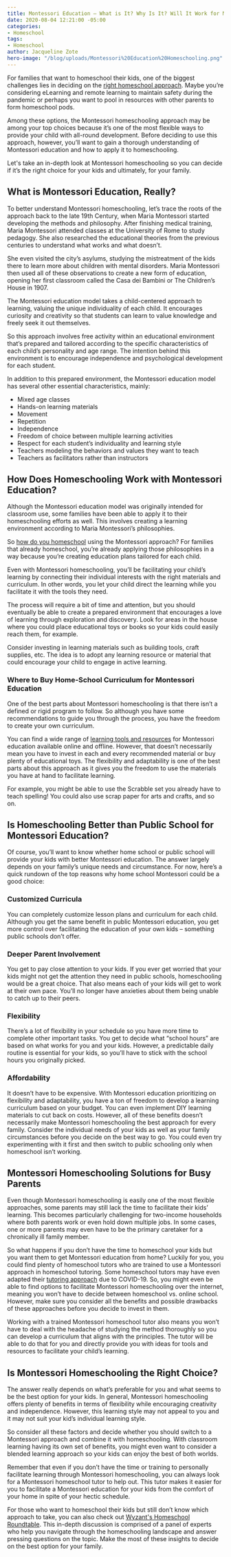 ```yaml
---
title: Montessori Education – What is It? Why Is It? Will It Work for My Family?
date: 2020-08-04 12:21:00 -05:00
categories:
- Homeschool
tags:
- Homeschool
author: Jacqueline Zote
hero-image: "/blog/uploads/Montessori%20Education%20Homeschooling.png"
---
```


For families that want to homeschool their kids, one of the biggest challenges lies in deciding on the [right homeschool approach](https://www.wyzant.com/blog/which-homeschool-approach-is-right-for-your-kids/). Maybe you’re considering eLearning and remote learning to maintain safety during the pandemic or perhaps you want to pool in resources with other parents to form homeschool pods.

Among these options, the Montessori homeschooling approach may be among your top choices because it’s one of the most flexible ways to provide your child with all-round development. Before deciding to use this approach, however, you’ll want to gain a thorough understanding of Montessori education and how to apply it to homeschooling.

Let's take an in-depth look at Montessori homeschooling so you can decide if it’s the right choice for your kids and ultimately, for your family.

## What is Montessori Education, Really?
To better understand Montessori homeschooling, let’s trace the roots of the approach back to the late 19th Century, when Maria Montessori started developing the methods and philosophy. After finishing medical training, Maria Montessori attended classes at the University of Rome to study pedagogy. She also researched the educational theories from the previous centuries to understand what works and what doesn’t.

She even visited the city’s asylums, studying the mistreatment of the kids there to learn more about children with mental disorders. Maria Montessori then used all of these observations to create a new form of education, opening her first classroom called the Casa dei Bambini or The Children’s House in 1907.

The Montessori education model takes a child-centered approach to learning, valuing the unique individuality of each child. It encourages curiosity and creativity so that students can learn to value knowledge and freely seek it out themselves.

So this approach involves free activity within an educational environment that’s prepared and tailored according to the specific characteristics of each child’s personality and age range. The intention behind this environment is to encourage independence and psychological development for each student. 

In addition to this prepared environment, the Montessori education model has several other essential characteristics, mainly:

* Mixed age classes
* Hands-on learning materials
* Movement
* Repetition
* Independence
* Freedom of choice between multiple learning activities
* Respect for each student’s individuality and learning style
* Teachers modeling the behaviors and values they want to teach
* Teachers as facilitators rather than instructors

## How Does Homeschooling Work with Montessori Education?
Although the Montessori education model was originally intended for classroom use, some families have been able to apply it to their homeschooling efforts as well. This involves creating a learning environment according to Maria Montessori’s philosophies.
 
So [how do you homeschool](https://www.wyzant.com/blog/how-to-homeschool/) using the Montessori approach? For families that already homeschool, you’re already applying those philosophies in a way because you’re creating education plans tailored for each child. 

Even with Montessori homeschooling, you’ll be facilitating your child’s learning by connecting their individual interests with the right materials and curriculum. In other words, you let your child direct the learning while you facilitate it with the tools they need.

The process will require a bit of time and attention, but you should eventually be able to create a prepared environment that encourages a love of learning through exploration and discovery. Look for areas in the house where you could place educational toys or books so your kids could easily reach them, for example. 

Consider investing in learning materials such as building tools, craft supplies, etc. The idea is to adopt any learning resource or material that could encourage your child to engage in active learning. 

### Where to Buy Home-School Curriculum for Montessori Education
One of the best parts about Montessori homeschooling is that there isn’t a defined or rigid program to follow. So although you have some recommendations to guide you through the process, you have the freedom to create your own curriculum. 

You can find a wide range of [learning tools and resources](https://www.wyzant.com/blog/online-back-to-school-resources/) for Montessori education available online and offline. However, that doesn’t necessarily mean you have to invest in each and every recommended material or buy plenty of educational toys. The flexibility and adaptability is one of the best parts about this approach as it gives you the freedom to use the materials you have at hand to facilitate learning.

For example, you might be able to use the Scrabble set you already have to teach spelling! You could also use scrap paper for arts and crafts, and so on. 

## Is Homeschooling Better than Public School for Montessori Education?

Of course, you’ll want to know whether home school or public school will provide your kids with better Montessori education. The answer largely depends on your family’s unique needs and circumstance. For now, here’s a quick rundown of the top reasons why home school Montessori could be a good choice:

### Customized Curricula
You can completely customize lesson plans and curriculum for each child. Although you get the same benefit in public Montessori education, you get more control over facilitating the education of your own kids – something public schools don’t offer.

### Deeper Parent Involvement
You get to pay close attention to your kids. If you ever get worried that your kids might not get the attention they need in public schools, homeschooling would be a great choice. That also means each of your kids will get to work at their own pace. You’ll no longer have anxieties about them being unable to catch up to their peers. 

### Flexibility
There’s a lot of flexibility in your schedule so you have more time to complete other important tasks. You get to decide what “school hours” are based on what works for you and your kids. However, a predictable daily routine is essential for your kids, so you’ll have to stick with the school hours you originally picked.

### Affordability
It doesn’t have to be expensive. With Montessori education prioritizing on flexibility and adaptability, you have a ton of freedom to develop a learning curriculum based on your budget. You can even implement DIY learning materials to cut back on costs.
However, all of these benefits doesn’t necessarily make Montessori homeschooling the best approach for every family. Consider the individual needs of your kids as well as your family circumstances before you decide on the best way to go. You could even try experimenting with it first and then switch to public schooling only when homeschool isn’t working.

## Montessori Homeschooling Solutions for Busy Parents
Even though Montessori homeschooling is easily one of the most flexible approaches, some parents may still lack the time to facilitate their kids’ learning. This becomes particularly challenging for two-income households where both parents work or even hold down multiple jobs. In some cases, one or more parents may even have to be the primary caretaker for a chronically ill family member.

So what happens if you don’t have the time to homeschool your kids but you want them to get Montessori education from home? Luckily for you, you could find plenty of homeschool tutors who are trained to use a Montessori approach in homeschool tutoring. 
Some homeschool tutors may have even adapted their [tutoring approach](https://www.wyzant.com/blog/covid-19-tutoring/) due to COVID-19. So, you might even be able to find options to facilitate Montessori homeschooling over the internet, meaning you won’t have to decide between homeschool vs. online school. However, make sure you consider all the benefits and possible drawbacks of these approaches before you decide to invest in them.

Working with a trained Montessori homeschool tutor also means you won’t have to deal with the headache of studying the method thoroughly so you can develop a curriculum that aligns with the principles. The tutor will be able to do that for you and directly provide you with ideas for tools and resources to facilitate your child’s learning.

## Is Montessori Homeschooling the Right Choice?
The answer really depends on what’s preferable for you and what seems to be the best option for your kids. In general, Montessori homeschooling offers plenty of benefits in terms of flexibility while encouraging creativity and independence. However, this learning style may not appeal to you and it may not suit your kid’s individual learning style. 

So consider all these factors and decide whether you should switch to a Montessori approach and combine it with homeschooling. With classroom learning having its own set of benefits, you might even want to consider a blended learning approach so your kids can enjoy the best of both worlds. 

Remember that even if you don’t have the time or training to personally facilitate learning through Montessori homeschooling, you can always look for a Montessori homeschool tutor to help out. This tutor makes it easier for you to facilitate a Montessori education for your kids from the comfort of your home in spite of your hectic schedule.

For those who want to homeschool their kids but still don’t know which approach to take, you can also check out [Wyzant's Homeschool Roundtable](https://www.wyzant.com/blog/homeschool-roundtable/). This in-depth discussion is comprised of a panel of experts who help you navigate through the homeschooling landscape and answer pressing questions on the topic. Make the most of these insights to decide on the best option for your family.